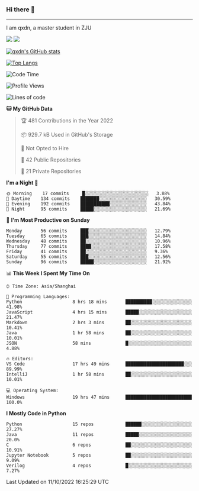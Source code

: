 ### Hi there 👋
---

I am qxdn, a master student in ZJU

[![](https://img.shields.io/badge/blog-qxdn-brightgreen?style=for-the-badge&logo=hexo)](https://qianxu.run) [![](https://img.shields.io/badge/bilibili-qxdn-ff69b4?style=for-the-badge&logo=Bilibili)](https://space.bilibili.com/11674667)


[![qxdn's GitHub stats](https://github-readme-stats.vercel.app/api?username=qxdn&count_private=true&show_icons=true)](https://github.com/qxdn)

[![Top Langs](https://github-readme-stats.vercel.app/api/top-langs/?username=qxdn&layout=compact)](https://github.com/qxdn)

<!--START_SECTION:waka-->
![Code Time](http://img.shields.io/badge/Code%20Time-526%20hrs%2019%20mins-blue)

![Profile Views](http://img.shields.io/badge/Profile%20Views-11-blue)

![Lines of code](https://img.shields.io/badge/From%20Hello%20World%20I%27ve%20Written-1%20Million%20lines%20of%20code-blue)

**🐱 My GitHub Data** 

> 🏆 481 Contributions in the Year 2022
 > 
> 📦 929.7 kB Used in GitHub's Storage 
 > 
> 🚫 Not Opted to Hire
 > 
> 📜 42 Public Repositories 
 > 
> 🔑 21 Private Repositories  
 > 
**I'm a Night 🦉** 

```text
🌞 Morning    17 commits     █░░░░░░░░░░░░░░░░░░░░░░░░   3.88% 
🌆 Daytime    134 commits    ███████░░░░░░░░░░░░░░░░░░   30.59% 
🌃 Evening    192 commits    ███████████░░░░░░░░░░░░░░   43.84% 
🌙 Night      95 commits     █████░░░░░░░░░░░░░░░░░░░░   21.69%

```
📅 **I'm Most Productive on Sunday** 

```text
Monday       56 commits     ███░░░░░░░░░░░░░░░░░░░░░░   12.79% 
Tuesday      65 commits     ███░░░░░░░░░░░░░░░░░░░░░░   14.84% 
Wednesday    48 commits     ██░░░░░░░░░░░░░░░░░░░░░░░   10.96% 
Thursday     77 commits     ████░░░░░░░░░░░░░░░░░░░░░   17.58% 
Friday       41 commits     ██░░░░░░░░░░░░░░░░░░░░░░░   9.36% 
Saturday     55 commits     ███░░░░░░░░░░░░░░░░░░░░░░   12.56% 
Sunday       96 commits     █████░░░░░░░░░░░░░░░░░░░░   21.92%

```


📊 **This Week I Spent My Time On** 

```text
⌚︎ Time Zone: Asia/Shanghai

💬 Programming Languages: 
Python                   8 hrs 18 mins       ██████████░░░░░░░░░░░░░░░   41.98% 
JavaScript               4 hrs 15 mins       █████░░░░░░░░░░░░░░░░░░░░   21.47% 
Markdown                 2 hrs 3 mins        ██░░░░░░░░░░░░░░░░░░░░░░░   10.41% 
Java                     1 hr 58 mins        ██░░░░░░░░░░░░░░░░░░░░░░░   10.01% 
JSON                     58 mins             █░░░░░░░░░░░░░░░░░░░░░░░░   4.88%

🔥 Editors: 
VS Code                  17 hrs 49 mins      ██████████████████████░░░   89.99% 
IntelliJ                 1 hr 58 mins        ██░░░░░░░░░░░░░░░░░░░░░░░   10.01%

💻 Operating System: 
Windows                  19 hrs 47 mins      █████████████████████████   100.0%

```

**I Mostly Code in Python** 

```text
Python                   15 repos            ██████░░░░░░░░░░░░░░░░░░░   27.27% 
Java                     11 repos            █████░░░░░░░░░░░░░░░░░░░░   20.0% 
C                        6 repos             ██░░░░░░░░░░░░░░░░░░░░░░░   10.91% 
Jupyter Notebook         5 repos             ██░░░░░░░░░░░░░░░░░░░░░░░   9.09% 
Verilog                  4 repos             █░░░░░░░░░░░░░░░░░░░░░░░░   7.27%

```



 Last Updated on 11/10/2022 16:25:29 UTC
<!--END_SECTION:waka-->

<!--
**qxdn/qxdn** is a ✨ _special_ ✨ repository because its `README.md` (this file) appears on your GitHub profile.

Here are some ideas to get you started:

- 🔭 I’m currently working on ...
- 🌱 I’m currently learning ...
- 👯 I’m looking to collaborate on ...
- 🤔 I’m looking for help with ...
- 💬 Ask me about ...
- 📫 How to reach me: ...
- 😄 Pronouns: ...
- ⚡ Fun fact: ...
-->
